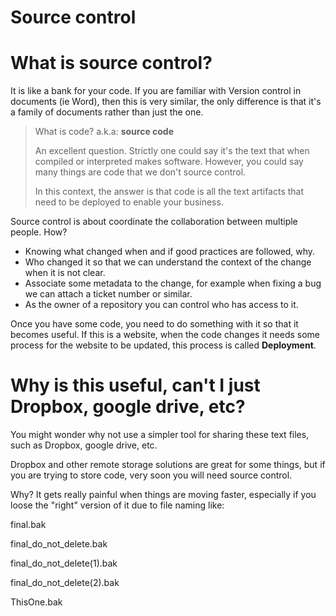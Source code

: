# Source control


# What is source control?

It is like a bank for your code. If you are familiar with Version control in documents (ie Word), then this is very similar, the only difference is that it's a family of documents rather than just the one.

> What is code? a.k.a: **source code** 
>
> An excellent question. Strictly one could say it's the text that when compiled or interpreted makes software. However,  you could say many things are code that we don't source control. 
>
>In this context, the answer is that code is all the text artifacts that need to be deployed to enable your business.

Source control is about coordinate the collaboration between multiple people.  How? 

* Knowing what changed when and if good practices are followed, why.
* Who changed it so that we can understand the context of the change when it is not clear.
* Associate some metadata to the change, for example when fixing a bug we can attach a ticket number or similar.
* As the owner of a repository you can control who has access to it.

Once you have some code, you need to do something with it so that it becomes useful. If this is a website, when the code changes it needs some process for the website to be updated, this process is called **Deployment**.


# Why is this useful, can't I just Dropbox, google drive, etc?

You might wonder why not use a simpler tool for sharing these text files, such as Dropbox, google drive, etc.

Dropbox and other remote storage solutions are great for some things, but if you are trying to store code, very soon you will need source control. 

Why?  It gets really painful when things are moving faster, especially if you loose the "right" version of it due to file naming like:


final.bak

final_do_not_delete.bak

final_do_not_delete(1).bak

final_do_not_delete(2).bak

ThisOne.bak

